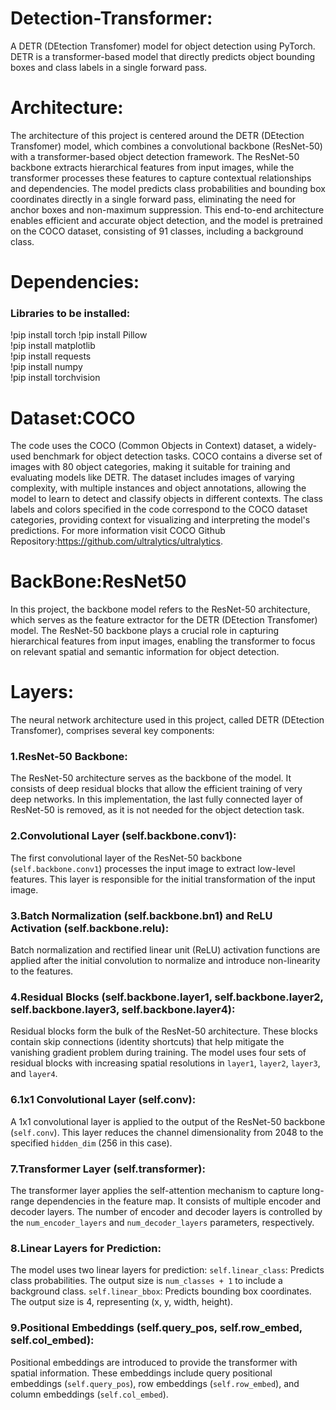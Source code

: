 # Detection-Transformer:
A DETR (DEtection Transfomer) model for object detection using PyTorch. DETR is a transformer-based model that directly predicts object bounding boxes and class labels in a single forward pass.  
# Architecture:
The architecture of this project is centered around the DETR (DEtection Transfomer) model, which combines a convolutional backbone (ResNet-50) with a transformer-based object detection framework. The ResNet-50 backbone extracts hierarchical features from input images, while the transformer processes these features to capture contextual relationships and dependencies. The model predicts class probabilities and bounding box coordinates directly in a single forward pass, eliminating the need for anchor boxes and non-maximum suppression. This end-to-end architecture enables efficient and accurate object detection, and the model is pretrained on the COCO dataset, consisting of 91 classes, including a background class.
# Dependencies:  
### Libraries to be installed:
!pip install torch 
!pip install Pillow  
!pip install matplotlib  
!pip install requests  
!pip install numpy  
!pip install torchvision  
# Dataset:COCO
The code uses the COCO (Common Objects in Context) dataset, a widely-used benchmark for object detection tasks. COCO contains a diverse set of images with 80 object categories, making it suitable for training and evaluating models like DETR. The dataset includes images of varying complexity, with multiple instances and object annotations, allowing the model to learn to detect and classify objects in different contexts. The class labels and colors specified in the code correspond to the COCO dataset categories, providing context for visualizing and interpreting the model's predictions.
For more information visit COCO Github Repository:https://github.com/ultralytics/ultralytics.
# BackBone:ResNet50
In this project, the backbone model refers to the ResNet-50 architecture, which serves as the feature extractor for the DETR (DEtection Transfomer) model. The ResNet-50 backbone plays a crucial role in capturing hierarchical features from input images, enabling the transformer to focus on relevant spatial and semantic information for object detection.
# Layers:
The neural network architecture used in this project, called DETR (DEtection Transfomer), comprises several key components:
### 1.ResNet-50 Backbone:
   The ResNet-50 architecture serves as the backbone of the model. It consists of deep residual blocks that allow the efficient training of very deep networks. In this implementation, the last fully connected layer of ResNet-50 is removed, as it is not needed for the object detection task.
### 2.Convolutional Layer (self.backbone.conv1):
   The first convolutional layer of the ResNet-50 backbone (`self.backbone.conv1`) processes the input image to extract low-level features. This layer is responsible for the initial transformation of the input image.
### 3.Batch Normalization (self.backbone.bn1) and ReLU Activation (self.backbone.relu):
   Batch normalization and rectified linear unit (ReLU) activation functions are applied after the initial convolution to normalize and introduce non-linearity to the features.
### 4.Residual Blocks (self.backbone.layer1, self.backbone.layer2, self.backbone.layer3, self.backbone.layer4):
   Residual blocks form the bulk of the ResNet-50 architecture. These blocks contain skip connections (identity shortcuts) that help mitigate the vanishing gradient problem during training. The model uses four sets of residual blocks with increasing spatial resolutions in `layer1`, `layer2`, `layer3`, and `layer4`.
### 6.1x1 Convolutional Layer (self.conv):
   A 1x1 convolutional layer is applied to the output of the ResNet-50 backbone (`self.conv`). This layer reduces the channel dimensionality from 2048 to the specified `hidden_dim` (256 in this case).
### 7.Transformer Layer (self.transformer):
   The transformer layer applies the self-attention mechanism to capture long-range dependencies in the feature map. It consists of multiple encoder and decoder layers. The number of encoder and decoder layers is controlled by the `num_encoder_layers` and `num_decoder_layers` parameters, respectively.
### 8.Linear Layers for Prediction:
   The model uses two linear layers for prediction:
      `self.linear_class`: Predicts class probabilities. The output size is `num_classes + 1` to include a background class.
      `self.linear_bbox`: Predicts bounding box coordinates. The output size is 4, representing (x, y, width, height).
### 9.Positional Embeddings (self.query_pos, self.row_embed, self.col_embed):
   Positional embeddings are introduced to provide the transformer with spatial information. These embeddings include query positional embeddings (`self.query_pos`), row embeddings (`self.row_embed`), and column embeddings (`self.col_embed`).
